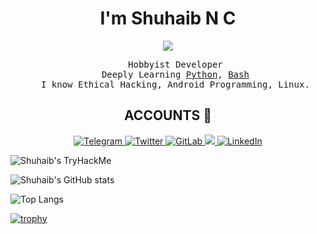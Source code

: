<h1 align="center">I'm Shuhaib N C</h1>
<p align="center"><img src="https://komarev.com/ghpvc/?username=ShuhaibNC" /></p>
<ul align="center" style="list-style-type:none;">
<samp>
<li>Hobbyist Developer</li>
<li>Deeply Learning <a href="https://python.org">Python</a>, <a href="https://html.spec.whatwg.org/">Bash</a></li>
<li>I know Ethical Hacking, Android Programming, Linux.
</ul>

<h2 align="center">ACCOUNTS 📌</h2>

<p align="center">
    <a href="https://telegram.me/ShuhaibNC">
        <img
            src="https://img.shields.io/badge/Telegram-2CA5E0?style=for-the-badge&logo=telegram&logoColor=white"
            alt="Telegram"
        />
    </a>
    <a href="https://twitter.com/Shuhaib_n_c">
        <img
            src="https://img.shields.io/badge/Twitter-blue?&style=for-the-badge&logoColor=white&logo=twitter"
            alt="Twitter"
        />
    </a>
    <a href="https://gitlab.com/ShuhaibNC">
        <img
            src="https://img.shields.io/badge/GitLab-red?style=for-the-badge&logoColor=white&logo=gitlab"
            alt="GitLab"
        />
    </a>
    <a href="https://stackoverflow.com/users/15123053/shuhaib-n-c">
        <img src="https://img.shields.io/badge/Stack_Overflow-F48024?&style=for-the-badge&logoColor=white&logo=stackoverflow alt="Stack Overflow" />
    </a>
    <a href="https://www.linkedin.com/in/shuhaibnc/">
        <img
            src="https://img.shields.io/badge/LinkedIn-blue?&style=for-the-badge&logo=linkedin"
            alt="LinkedIn"
        />
    </a>
</p>

![Shuhaib's TryHackMe](https://tryhackme-badges.s3.amazonaws.com/shuhaibnc.png)

![Shuhaib's GitHub stats](https://github-readme-stats.vercel.app/api?username=ShuhaibNC&show_icons=true&theme=dark)

![Top Langs](https://github-readme-stats.vercel.app/api/top-langs/?username=ShuhaibNC&hide=css,html&theme=dark)

[![trophy](https://github-profile-trophy.vercel.app/?username=ShuhaibNC&theme=darkhub)](https://github.com/ShuhaibNC/github-profile-trophy)
